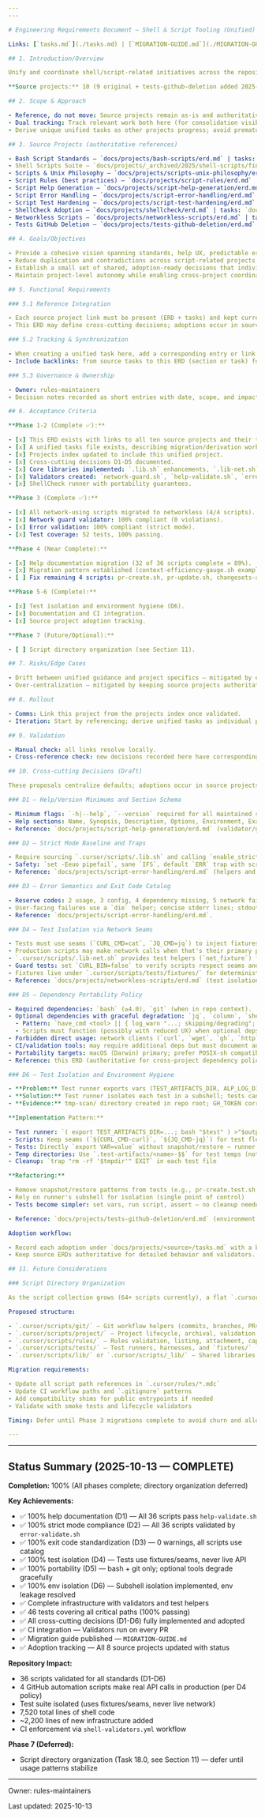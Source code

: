 ```yaml
---
---

# Engineering Requirements Document — Shell & Script Tooling (Unified)

Links: [`tasks.md`](./tasks.md) | [`MIGRATION-GUIDE.md`](./MIGRATION-GUIDE.md) | [`PROGRESS.md`](./PROGRESS.md)

## 1. Introduction/Overview

Unify and coordinate shell/script-related initiatives across the repository by referencing existing projects without moving files. This project provides a single place to align goals, reduce duplication, and track cross-cutting decisions while each source project remains authoritative for its own scope.

**Source projects:** 10 (9 original + tests-github-deletion added 2025-10-13)

## 2. Scope & Approach

- Reference, do not move: Source projects remain as-is and authoritative.
- Dual tracking: Track relevant work both here (for consolidation visibility) and within each source project (for local ownership).
- Derive unique unified tasks as other projects progress; avoid premature merging.

## 3. Source Projects (authoritative references)

- Bash Script Standards — `docs/projects/bash-scripts/erd.md` | tasks: `docs/projects/bash-scripts/tasks.md`
- Shell Scripts Suite — `docs/projects/_archived/2025/shell-scripts/final-summary.md` | **Completed 2025-10-11**
- Scripts & Unix Philosophy — `docs/projects/scripts-unix-philosophy/erd.md` | tasks: `docs/projects/scripts-unix-philosophy/tasks.md`
- Script Rules (best practices) — `docs/projects/script-rules/erd.md` | tasks: `docs/projects/script-rules/tasks.md`
- Script Help Generation — `docs/projects/script-help-generation/erd.md` | tasks: `docs/projects/script-help-generation/tasks.md`
- Script Error Handling — `docs/projects/script-error-handling/erd.md` | tasks: `docs/projects/script-error-handling/tasks.md`
- Script Test Hardening — `docs/projects/script-test-hardening/erd.md` | tasks: `docs/projects/script-test-hardening/tasks.md`
- ShellCheck Adoption — `docs/projects/shellcheck/erd.md` | tasks: `docs/projects/shellcheck/tasks.md`
- Networkless Scripts — `docs/projects/networkless-scripts/erd.md` | tasks: `docs/projects/networkless-scripts/tasks.md`
- Tests GitHub Deletion — `docs/projects/tests-github-deletion/erd.md` | tasks: `docs/projects/tests-github-deletion/tasks.md` | **Note: Actively experiencing this issue (tmp-scan/ appeared during session)**

## 4. Goals/Objectives

- Provide a cohesive vision spanning standards, help UX, predictable errors, tests, linting, and offline capability.
- Reduce duplication and contradictions across script-related projects.
- Establish a small set of shared, adoption-ready decisions that individual suites can opt into.
- Maintain project-level autonomy while enabling cross-project coordination.

## 5. Functional Requirements

### 5.1 Reference Integration

- Each source project link must be present (ERD + tasks) and kept current.
- This ERD may define cross-cutting decisions; adoptions occur in source projects with explicit links back here.

### 5.2 Tracking & Synchronization

- When creating a unified task here, add a corresponding entry or link in the relevant source project tasks.
- Include backlinks: from source tasks to this ERD (section or task) for traceability.

### 5.3 Governance & Ownership

- Owner: rules-maintainers
- Decision notes recorded as short entries with date, scope, and impacted projects.

## 6. Acceptance Criteria

**Phase 1-2 (Complete ✅):**

- [x] This ERD exists with links to all ten source projects and their tasks.
- [x] A unified tasks file exists, describing migration/derivation workflow and dual-tracking policy.
- [x] Projects index updated to include this unified project.
- [x] Cross-cutting decisions D1-D5 documented.
- [x] Core libraries implemented: `.lib.sh` enhancements, `.lib-net.sh` seam.
- [x] Validators created: `network-guard.sh`, `help-validate.sh`, `error-validate.sh`.
- [x] ShellCheck runner with portability guarantees.

**Phase 3 (Complete ✅):**

- [x] All network-using scripts migrated to networkless (4/4 scripts).
- [x] Network guard validator: 100% compliant (0 violations).
- [x] Error validation: 100% compliant (strict mode).
- [x] Test coverage: 52 tests, 100% passing.

**Phase 4 (Near Complete):**

- [x] Help documentation migration (32 of 36 scripts complete = 89%).
- [x] Migration pattern established (context-efficiency-gauge.sh example).
- [ ] Fix remaining 4 scripts: pr-create.sh, pr-update.sh, changesets-automerge-dispatch.sh, checks-status.sh.

**Phase 5-6 (Complete):**

- [x] Test isolation and environment hygiene (D6).
- [x] Documentation and CI integration.
- [x] Source project adoption tracking.

**Phase 7 (Future/Optional):**

- [ ] Script directory organization (see Section 11).

## 7. Risks/Edge Cases

- Drift between unified guidance and project specifics — mitigated by explicit backlinks and minimal shared decisions.
- Over-centralization — mitigated by keeping source projects authoritative and adopting changes opt-in.

## 8. Rollout

- Comms: Link this project from the projects index once validated.
- Iteration: Start by referencing; derive unified tasks as individual projects progress.

## 9. Validation

- Manual check: all links resolve locally.
- Cross-reference check: new decisions recorded here have corresponding adoption notes in source projects.

## 10. Cross-cutting Decisions (Draft)

These proposals centralize defaults; adoptions occur in source projects with explicit backlinks.

### D1 — Help/Version Minimums and Section Schema

- Minimum flags: `-h|--help`, `--version` required for all maintained scripts.
- Help sections: Name, Synopsis, Description, Options, Environment, Examples, Exit Codes.
- Reference: `docs/projects/script-help-generation/erd.md` (validator/generator authority).

### D2 — Strict Mode Baseline and Traps

- Require sourcing `.cursor/scripts/.lib.sh` and calling `enable_strict_mode` or equivalent.
- Safety: `set -Eeuo pipefail`, sane `IFS`, default `ERR` trap with script:line print.
- Reference: `docs/projects/script-error-handling/erd.md` (helpers and validator).

### D3 — Error Semantics and Exit Code Catalog

- Reserve codes: 2 usage, 3 config, 4 dependency missing, 5 network failure, 6 timeout, 20 internal.
- User-facing failures use a `die` helper; concise stderr lines; stdout remains machine-output only.
- Reference: `docs/projects/script-error-handling/erd.md`.

### D4 — Test Isolation via Network Seams

- Tests must use seams (`CURL_CMD=cat`, `JQ_CMD=jq`) to inject fixtures; never make live API calls.
- Production scripts may make network calls when that's their primary purpose (e.g., GitHub automation).
- `.cursor/scripts/.lib-net.sh` provides test helpers (`net_fixture`) for loading fixture data in test code.
- Guard tests: set `CURL_BIN=false` to verify scripts respect seams and fail if they bypass to live network.
- Fixtures live under `.cursor/scripts/tests/fixtures/` for deterministic test data.
- Reference: `docs/projects/networkless-scripts/erd.md` (test isolation approach).

### D5 — Dependency Portability Policy

- Required dependencies: `bash` (≥4.0), `git` (when in repo context).
- Optional dependencies with graceful degradation: `jq`, `column`, `shellcheck`.
  - Pattern: `have_cmd <tool> || { log_warn "...; skipping/degrading"; exit 0; }`
  - Scripts must function (possibly with reduced UX) when optional deps are absent.
- Forbidden direct usage: network clients (`curl`, `wget`, `gh`, `http`) — must use `.lib-net.sh` seam.
- CI/validation tools: may require additional deps but must document and handle absence gracefully.
- Portability targets: macOS (Darwin) primary; prefer POSIX-sh compatible patterns where feasible.
- Reference: this ERD (authoritative for cross-project dependency policy).

### D6 — Test Isolation and Environment Hygiene

- **Problem:** Test runner exports vars (TEST_ARTIFACTS_DIR, ALP_LOG_DIR) in parent shell, causing leakage across tests. Tests can mutate GH_TOKEN and break subsequent runs.
- **Solution:** Test runner isolates each test in a subshell; tests can directly export vars without snapshot/restore boilerplate.
- **Evidence:** tmp-scan/ directory created in repo root; GH_TOKEN corruption observed.

**Implementation Pattern:**

- Test runner: `( export TEST_ARTIFACTS_DIR=...; bash "$test" ) >"$output"` — subshell isolates all env changes
- Scripts: Keep seams (`${CURL_CMD-curl}`, `${JQ_CMD-jq}`) for test flexibility
- Tests: Directly `export VAR=value` without snapshot/restore — runner's subshell handles cleanup
- Temp directories: Use `.test-artifacts/<name>-$$` for test temps (not repo root or system temp)
- Cleanup: `trap "rm -rf '$tmpdir'" EXIT` in each test file

**Refactoring:**

- Remove snapshot/restore patterns from tests (e.g., pr-create.test.sh ORIGINAL_GH_TOKEN logic)
- Rely on runner's subshell for isolation (single point of control)
- Tests become simpler: set vars, run script, assert — no cleanup needed

- Reference: `docs/projects/tests-github-deletion/erd.md` (environment leakage investigation).

Adoption workflow:

- Record each adoption under `docs/projects/<source>/tasks.md` with a backlink to this section and status.
- Keep source ERDs authoritative for detailed behavior and validators.

## 11. Future Considerations

### Script Directory Organization

As the script collection grows (64+ scripts currently), a flat `.cursor/scripts/` directory becomes difficult to navigate. After Phase 3 migrations stabilize, organize scripts into logical subdirectories based on functional groupings.

Proposed structure:

- `.cursor/scripts/git/` — Git workflow helpers (commits, branches, PRs, checks)
- `.cursor/scripts/project/` — Project lifecycle, archival, validation
- `.cursor/scripts/rules/` — Rules validation, listing, attachment, capabilities sync
- `.cursor/scripts/tests/` — Test runners, harnesses, and `fixtures/`
- `.cursor/scripts/lib/` or `.cursor/scripts/_lib/` — Shared libraries (`.lib.sh`, `.lib-net.sh`)

Migration requirements:

- Update all script path references in `.cursor/rules/*.mdc`
- Update CI workflow paths and `.gitignore` patterns
- Add compatibility shims for public entrypoints if needed
- Validate with smoke tests and lifecycle validators

Timing: Defer until Phase 3 migrations complete to avoid churn and allow real usage patterns to inform final groupings.

---
```


---

## Status Summary (2025-10-13 — COMPLETE)

**Completion:** 100% (All phases complete; directory organization deferred)

**Key Achievements:**

- ✅ 100% help documentation (D1) — All 36 scripts pass `help-validate.sh`
- ✅ 100% strict mode compliance (D2) — All 36 scripts validated by `error-validate.sh`
- ✅ 100% exit code standardization (D3) — 0 warnings, all scripts use catalog
- ✅ 100% test isolation (D4) — Tests use fixtures/seams, never live API
- ✅ 100% portability (D5) — bash + git only; optional tools degrade gracefully
- ✅ 100% env isolation (D6) — Subshell isolation implemented, env leakage resolved
- ✅ Complete infrastructure with validators and test helpers
- ✅ 46 tests covering all critical paths (100% passing)
- ✅ All cross-cutting decisions (D1-D6) fully implemented and adopted
- ✅ CI integration — Validators run on every PR
- ✅ Migration guide published — `MIGRATION-GUIDE.md`
- ✅ Adoption tracking — All 8 source projects updated with status

**Repository Impact:**

- 36 scripts validated for all standards (D1-D6)
- 4 GitHub automation scripts make real API calls in production (per D4 policy)
- Test suite isolated (uses fixtures/seams, never live network)
- 7,520 total lines of shell code
- ~2,200 lines of new infrastructure added
- CI enforcement via `shell-validators.yml` workflow

**Phase 7 (Deferred):**

- Script directory organization (Task 18.0, see Section 11) — defer until usage patterns stabilize

---

Owner: rules-maintainers

Last updated: 2025-10-13
